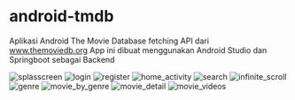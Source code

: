 # android-tmdb
Aplikasi Android The Movie Database fetching API dari www.themoviedb.org
App ini dibuat menggunakan Android Studio dan Springboot sebagai Backend

![splasscreen](https://user-images.githubusercontent.com/31921484/110116742-e60b7400-7df2-11eb-9c3b-159dcb9d75e7.png)     ![login](https://user-images.githubusercontent.com/31921484/110116752-e86dce00-7df2-11eb-872b-8bc45b6b0fc2.png)
![register](https://user-images.githubusercontent.com/31921484/110116758-e9066480-7df2-11eb-90c8-f95b1a152594.png)      ![home_activity](https://user-images.githubusercontent.com/31921484/110116817-03d8d900-7df3-11eb-8041-31969ce61f5b.png)
![search](https://user-images.githubusercontent.com/31921484/110116821-050a0600-7df3-11eb-87b8-72eea5a0376f.png)      ![infinite_scroll](https://user-images.githubusercontent.com/31921484/110116823-05a29c80-7df3-11eb-8665-3538b0a0a5df.png)
![genre](https://user-images.githubusercontent.com/31921484/110116931-2e2a9680-7df3-11eb-8458-871d5efe1f67.png)     ![movie_by_genre](https://user-images.githubusercontent.com/31921484/110116937-2ff45a00-7df3-11eb-9258-47a5d27d39e4.png)
![movie_detail](https://user-images.githubusercontent.com/31921484/110116951-32ef4a80-7df3-11eb-8409-61410127c03e.png)      ![movie_videos](https://user-images.githubusercontent.com/31921484/110116963-371b6800-7df3-11eb-90b9-47bfa8b4c79c.png)






